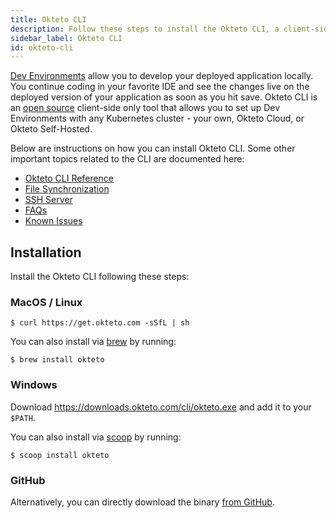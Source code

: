 ```yaml
---
title: Okteto CLI
description: Follow these steps to install the Okteto CLI, a client-side tool that works in any Kubernetes cluster
sidebar_label: Okteto CLI
id: okteto-cli
---
```


[Dev Environments](/docs/reference/development-environment) allow you to develop your deployed application locally. You continue coding  in your favorite IDE and see the changes live on the deployed version of your application as soon as you hit save. Okteto CLI is an [open source](https://github.com/okteto/okteto) client-side only tool that allows you to set up Dev Environments with any Kubernetes cluster - your own, Okteto Cloud, or Okteto Self-Hosted.

Below are instructions on how you can install Okteto CLI. Some other important topics related to the CLI are documented here:

- [Okteto CLI Reference](/docs/reference/cli)
- [File Synchronization](/docs/reference/file-synchronization)
- [SSH Server](/docs/reference/ssh-server)
- [FAQs](/docs/reference/faqs)
- [Known Issues](/docs/reference/known-issues)

## Installation

Install the Okteto CLI following these steps:

### MacOS / Linux

```console
$ curl https://get.okteto.com -sSfL | sh
```

You can also install via [brew](https://brew.sh/) by running:

```console
$ brew install okteto
```

### Windows

Download https://downloads.okteto.com/cli/okteto.exe and add it to your `$PATH`.

You can also install via [scoop](https://scoop.sh/) by running:

```console
$ scoop install okteto
```

### GitHub
Alternatively, you can directly download the binary [from GitHub](https://github.com/okteto/okteto/releases).
